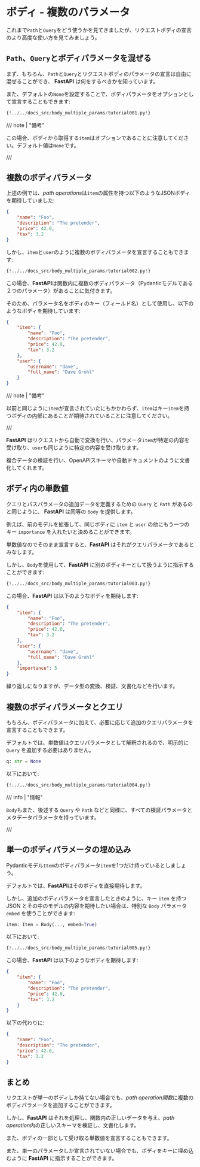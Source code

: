 # ボディ - 複数のパラメータ

これまで`Path`と`Query`をどう使うかを見てきましたが、リクエストボディの宣言のより高度な使い方を見てみましょう。

## `Path`、`Query`とボディパラメータを混ぜる

まず、もちろん、`Path`と`Query`とリクエストボディのパラメータの宣言は自由に混ぜることができ、 **FastAPI** は何をするべきかを知っています。

また、デフォルトの`None`を設定することで、ボディパラメータをオプションとして宣言することもできます:

```Python hl_lines="19 20 21"
{!../../docs_src/body_multiple_params/tutorial001.py!}
```

/// note | "備考"

この場合、ボディから取得する`item`はオプションであることに注意してください。デフォルト値は`None`です。

///

## 複数のボディパラメータ

上述の例では、*path operations*は`item`の属性を持つ以下のようなJSONボディを期待していました:

```JSON
{
    "name": "Foo",
    "description": "The pretender",
    "price": 42.0,
    "tax": 3.2
}
```

しかし、`item`と`user`のように複数のボディパラメータを宣言することもできます:

```Python hl_lines="22"
{!../../docs_src/body_multiple_params/tutorial002.py!}
```

この場合、**FastAPI**は関数内に複数のボディパラメータ（Pydanticモデルである２つのパラメータ）があることに気付きます。

そのため、パラメータ名をボディのキー（フィールド名）として使用し、以下のようなボディを期待しています:

```JSON
{
    "item": {
        "name": "Foo",
        "description": "The pretender",
        "price": 42.0,
        "tax": 3.2
    },
    "user": {
        "username": "dave",
        "full_name": "Dave Grohl"
    }
}
```

/// note | "備考"

以前と同じように`item`が宣言されていたにもかかわらず、`item`はキー`item`を持つボディの内部にあることが期待されていることに注意してください。

///

**FastAPI** はリクエストから自動で変換を行い、パラメータ`item`が特定の内容を受け取り、`user`も同じように特定の内容を受け取ります。

複合データの検証を行い、OpenAPIスキーマや自動ドキュメントのように文書化してくれます。

## ボディ内の単数値

クエリとパスパラメータの追加データを定義するための `Query` と `Path` があるのと同じように、 **FastAPI** は同等の `Body` を提供します。

例えば、前のモデルを拡張して、同じボディに `item` と `user` の他にもう一つのキー `importance` を入れたいと決めることができます。

単数値なのでそのまま宣言すると、**FastAPI** はそれがクエリパラメータであるとみなします。

しかし、`Body`を使用して、**FastAPI** に別のボディキーとして扱うように指示することができます:


```Python hl_lines="23"
{!../../docs_src/body_multiple_params/tutorial003.py!}
```

この場合、**FastAPI** は以下のようなボディを期待します:


```JSON
{
    "item": {
        "name": "Foo",
        "description": "The pretender",
        "price": 42.0,
        "tax": 3.2
    },
    "user": {
        "username": "dave",
        "full_name": "Dave Grohl"
    },
    "importance": 5
}
```

繰り返しになりますが、データ型の変換、検証、文書化などを行います。

## 複数のボディパラメータとクエリ

もちろん、ボディパラメータに加えて、必要に応じて追加のクエリパラメータを宣言することもできます。

デフォルトでは、単数値はクエリパラメータとして解釈されるので、明示的に `Query` を追加する必要はありません。

```Python
q: str = None
```

以下において:

```Python hl_lines="27"
{!../../docs_src/body_multiple_params/tutorial004.py!}
```

/// info | "情報"

`Body`もまた、後述する `Query` や `Path` などと同様に、すべての検証パラメータとメタデータパラメータを持っています。

///

## 単一のボディパラメータの埋め込み

Pydanticモデル`Item`のボディパラメータ`item`を1つだけ持っているとしましょう。

デフォルトでは、**FastAPI**はそのボディを直接期待します。

しかし、追加のボディパラメータを宣言したときのように、キー `item` を持つ JSON とその中のモデルの内容を期待したい場合は、特別な `Body` パラメータ `embed` を使うことができます:

```Python
item: Item = Body(..., embed=True)
```

以下において:

```Python hl_lines="17"
{!../../docs_src/body_multiple_params/tutorial005.py!}
```

この場合、**FastAPI** は以下のようなボディを期待します:

```JSON hl_lines="2"
{
    "item": {
        "name": "Foo",
        "description": "The pretender",
        "price": 42.0,
        "tax": 3.2
    }
}
```

以下の代わりに:

```JSON
{
    "name": "Foo",
    "description": "The pretender",
    "price": 42.0,
    "tax": 3.2
}
```

## まとめ

リクエストが単一のボディしか持てない場合でも、*path operation関数*に複数のボディパラメータを追加することができます。

しかし、**FastAPI** はそれを処理し、関数内の正しいデータを与え、*path operation*内の正しいスキーマを検証し、文書化します。

また、ボディの一部として受け取る単数値を宣言することもできます。

また、単一のパラメータしか宣言されていない場合でも、ボディをキーに埋め込むように **FastAPI** に指示することができます。
